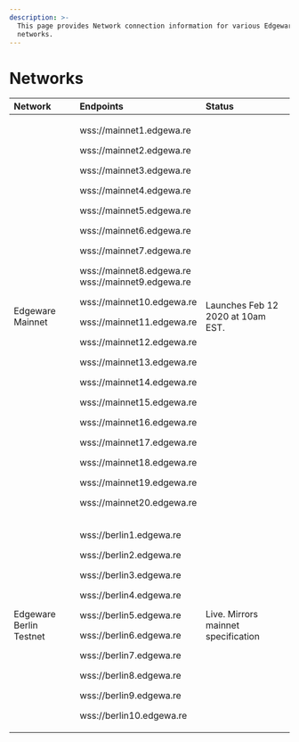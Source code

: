 ```yaml
---
description: >-
  This page provides Network connection information for various Edgeware
  networks.
---
```


# Networks



<table>
  <thead>
    <tr>
      <th style="text-align:left">Network</th>
      <th style="text-align:left">Endpoints</th>
      <th style="text-align:left">Status</th>
    </tr>
  </thead>
  <tbody>
    <tr>
      <td style="text-align:left">Edgeware Mainnet</td>
      <td style="text-align:left">
        <p>wss://mainnet1.edgewa.re</p>
        <p>wss://mainnet2.edgewa.re</p>
        <p>wss://mainnet3.edgewa.re</p>
        <p>wss://mainnet4.edgewa.re</p>
        <p>wss://mainnet5.edgewa.re</p>
        <p>wss://mainnet6.edgewa.re</p>
        <p>wss://mainnet7.edgewa.re</p>
        <p>wss://mainnet8.edgewa.re
          <br />wss://mainnet9.edgewa.re</p>
        <p>wss://mainnet10.edgewa.re</p>
        <p>wss://mainnet11.edgewa.re</p>
        <p>wss://mainnet12.edgewa.re</p>
        <p>wss://mainnet13.edgewa.re</p>
        <p>wss://mainnet14.edgewa.re</p>
        <p>wss://mainnet15.edgewa.re</p>
        <p>wss://mainnet16.edgewa.re</p>
        <p>wss://mainnet17.edgewa.re</p>
        <p>wss://mainnet18.edgewa.re</p>
        <p>wss://mainnet19.edgewa.re</p>
        <p>wss://mainnet20.edgewa.re</p>
        <p></p>
      </td>
      <td style="text-align:left">Launches Feb 12 2020 at 10am EST.</td>
    </tr>
    <tr>
      <td style="text-align:left">Edgeware Berlin Testnet</td>
      <td style="text-align:left">
        <p>wss://berlin1.edgewa.re</p>
        <p>wss://berlin2.edgewa.re</p>
        <p>wss://berlin3.edgewa.re</p>
        <p>wss://berlin4.edgewa.re</p>
        <p>wss://berlin5.edgewa.re</p>
        <p>wss://berlin6.edgewa.re</p>
        <p>wss://berlin7.edgewa.re</p>
        <p>wss://berlin8.edgewa.re</p>
        <p>wss://berlin9.edgewa.re</p>
        <p>wss://berlin10.edgewa.re</p>
      </td>
      <td style="text-align:left">Live. Mirrors mainnet specification</td>
    </tr>
  </tbody>
</table>

